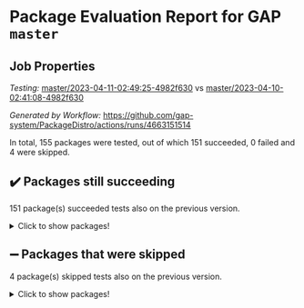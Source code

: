 # Package Evaluation Report for GAP `master`

## Job Properties

*Testing:* [master/2023-04-11-02:49:25-4982f630](https://github.com/gap-system/PackageDistro/blob/data/reports/master/2023-04-11-02:49:25-4982f630) vs [master/2023-04-10-02:41:08-4982f630](https://github.com/gap-system/PackageDistro/blob/data/reports/master/2023-04-10-02:41:08-4982f630)

*Generated by Workflow:* https://github.com/gap-system/PackageDistro/actions/runs/4663151514

In total, 155 packages were tested, out of which 151 succeeded, 0 failed and 4 were skipped.

## :heavy_check_mark: Packages still succeeding

151 package(s) succeeded tests also on the previous version.
<details><summary>Click to show packages!</summary>

- 4ti2interface 2023.02-04 [(success)](https://github.com/gap-system/PackageDistro/actions/runs/4663151514/jobs/8254414391)
- ace 5.6.2 [(success)](https://github.com/gap-system/PackageDistro/actions/runs/4663151514/jobs/8254414487)
- aclib 1.3.2 [(success)](https://github.com/gap-system/PackageDistro/actions/runs/4663151514/jobs/8254414605)
- agt 0.3.1 [(success)](https://github.com/gap-system/PackageDistro/actions/runs/4663151514/jobs/8254414698)
- alnuth 3.2.1 [(success)](https://github.com/gap-system/PackageDistro/actions/runs/4663151514/jobs/8254414787)
- anupq 3.3.0 [(success)](https://github.com/gap-system/PackageDistro/actions/runs/4663151514/jobs/8254414884)
- atlasrep 2.1.6 [(success)](https://github.com/gap-system/PackageDistro/actions/runs/4663151514/jobs/8254414981)
- autodoc 2022.10.20 [(success)](https://github.com/gap-system/PackageDistro/actions/runs/4663151514/jobs/8254415071)
- automata 1.15 [(success)](https://github.com/gap-system/PackageDistro/actions/runs/4663151514/jobs/8254415164)
- automgrp 1.3.2 [(success)](https://github.com/gap-system/PackageDistro/actions/runs/4663151514/jobs/8254415245)
- autpgrp 1.11 [(success)](https://github.com/gap-system/PackageDistro/actions/runs/4663151514/jobs/8254415329)
- cap 2023.04-01 [(success)](https://github.com/gap-system/PackageDistro/actions/runs/4663151514/jobs/8254415459)
- caratinterface 2.3.5 [(success)](https://github.com/gap-system/PackageDistro/actions/runs/4663151514/jobs/8254415536)
- cddinterface 2022.11.01 [(success)](https://github.com/gap-system/PackageDistro/actions/runs/4663151514/jobs/8254415608)
- circle 1.6.6 [(success)](https://github.com/gap-system/PackageDistro/actions/runs/4663151514/jobs/8254415697)
- classicpres 1.22 [(success)](https://github.com/gap-system/PackageDistro/actions/runs/4663151514/jobs/8254415767)
- cohomolo 1.6.11 [(success)](https://github.com/gap-system/PackageDistro/actions/runs/4663151514/jobs/8254415845)
- congruence 1.2.5 [(success)](https://github.com/gap-system/PackageDistro/actions/runs/4663151514/jobs/8254415947)
- corelg 1.56 [(success)](https://github.com/gap-system/PackageDistro/actions/runs/4663151514/jobs/8254416033)
- crime 1.6 [(success)](https://github.com/gap-system/PackageDistro/actions/runs/4663151514/jobs/8254416139)
- crisp 1.4.6 [(success)](https://github.com/gap-system/PackageDistro/actions/runs/4663151514/jobs/8254416250)
- crypting 0.10.4 [(success)](https://github.com/gap-system/PackageDistro/actions/runs/4663151514/jobs/8254416360)
- cryst 4.1.26 [(success)](https://github.com/gap-system/PackageDistro/actions/runs/4663151514/jobs/8254416472)
- crystcat 1.1.10 [(success)](https://github.com/gap-system/PackageDistro/actions/runs/4663151514/jobs/8254416566)
- ctbllib 1.3.5 [(success)](https://github.com/gap-system/PackageDistro/actions/runs/4663151514/jobs/8254416699)
- cubefree 1.19 [(success)](https://github.com/gap-system/PackageDistro/actions/runs/4663151514/jobs/8254416816)
- curlinterface 2.3.1 [(success)](https://github.com/gap-system/PackageDistro/actions/runs/4663151514/jobs/8254416888)
- cvec 2.8.1 [(success)](https://github.com/gap-system/PackageDistro/actions/runs/4663151514/jobs/8254417017)
- datastructures 0.3.0 [(success)](https://github.com/gap-system/PackageDistro/actions/runs/4663151514/jobs/8254417117)
- deepthought 1.0.6 [(success)](https://github.com/gap-system/PackageDistro/actions/runs/4663151514/jobs/8254417208)
- design 1.8 [(success)](https://github.com/gap-system/PackageDistro/actions/runs/4663151514/jobs/8254417298)
- difsets 2.3.1 [(success)](https://github.com/gap-system/PackageDistro/actions/runs/4663151514/jobs/8254417372)
- digraphs 1.6.2 [(success)](https://github.com/gap-system/PackageDistro/actions/runs/4663151514/jobs/8254417470)
- edim 1.3.7 [(success)](https://github.com/gap-system/PackageDistro/actions/runs/4663151514/jobs/8254417559)
- example 4.3.4 [(success)](https://github.com/gap-system/PackageDistro/actions/runs/4663151514/jobs/8254417685)
- examplesforhomalg 2023.02-04 [(success)](https://github.com/gap-system/PackageDistro/actions/runs/4663151514/jobs/8254417766)
- factint 1.6.3 [(success)](https://github.com/gap-system/PackageDistro/actions/runs/4663151514/jobs/8254417854)
- ferret 1.0.9 [(success)](https://github.com/gap-system/PackageDistro/actions/runs/4663151514/jobs/8254417960)
- fga 1.5.0 [(success)](https://github.com/gap-system/PackageDistro/actions/runs/4663151514/jobs/8254418068)
- fining 1.5.5 [(success)](https://github.com/gap-system/PackageDistro/actions/runs/4663151514/jobs/8254418169)
- float 1.0.3 [(success)](https://github.com/gap-system/PackageDistro/actions/runs/4663151514/jobs/8254418265)
- format 1.4.3 [(success)](https://github.com/gap-system/PackageDistro/actions/runs/4663151514/jobs/8254418346)
- forms 1.2.9 [(success)](https://github.com/gap-system/PackageDistro/actions/runs/4663151514/jobs/8254418435)
- fplsa 1.2.6 [(success)](https://github.com/gap-system/PackageDistro/actions/runs/4663151514/jobs/8254418533)
- fr 2.4.12 [(success)](https://github.com/gap-system/PackageDistro/actions/runs/4663151514/jobs/8254418642)
- francy 1.2.5 [(success)](https://github.com/gap-system/PackageDistro/actions/runs/4663151514/jobs/8254418726)
- fwtree 1.3 [(success)](https://github.com/gap-system/PackageDistro/actions/runs/4663151514/jobs/8254418808)
- gapdoc 1.6.6 [(success)](https://github.com/gap-system/PackageDistro/actions/runs/4663151514/jobs/8254418921)
- gauss 2023.02-04 [(success)](https://github.com/gap-system/PackageDistro/actions/runs/4663151514/jobs/8254419025)
- gaussforhomalg 2023.02-04 [(success)](https://github.com/gap-system/PackageDistro/actions/runs/4663151514/jobs/8254419109)
- gbnp 1.0.5 [(success)](https://github.com/gap-system/PackageDistro/actions/runs/4663151514/jobs/8254419282)
- generalizedmorphismsforcap 2023.03-01 [(success)](https://github.com/gap-system/PackageDistro/actions/runs/4663151514/jobs/8254419391)
- genss 1.6.8 [(success)](https://github.com/gap-system/PackageDistro/actions/runs/4663151514/jobs/8254419480)
- gradedmodules 2023.02-04 [(success)](https://github.com/gap-system/PackageDistro/actions/runs/4663151514/jobs/8254419583)
- gradedringforhomalg 2023.02-04 [(success)](https://github.com/gap-system/PackageDistro/actions/runs/4663151514/jobs/8254419679)
- grape 4.9.0 [(success)](https://github.com/gap-system/PackageDistro/actions/runs/4663151514/jobs/8254419766)
- groupoids 1.73 [(success)](https://github.com/gap-system/PackageDistro/actions/runs/4663151514/jobs/8254419888)
- grpconst 2.6.4 [(success)](https://github.com/gap-system/PackageDistro/actions/runs/4663151514/jobs/8254419962)
- guarana 0.96.3 [(success)](https://github.com/gap-system/PackageDistro/actions/runs/4663151514/jobs/8254420065)
- guava 3.18 [(success)](https://github.com/gap-system/PackageDistro/actions/runs/4663151514/jobs/8254420164)
- hap 1.54 [(success)](https://github.com/gap-system/PackageDistro/actions/runs/4663151514/jobs/8254420267)
- hapcryst 0.1.15 [(success)](https://github.com/gap-system/PackageDistro/actions/runs/4663151514/jobs/8254420374)
- hecke 1.5.3 [(success)](https://github.com/gap-system/PackageDistro/actions/runs/4663151514/jobs/8254420505)
- help 3.5 [(success)](https://github.com/gap-system/PackageDistro/actions/runs/4663151514/jobs/8254420578)
- homalg 2023.02-05 [(success)](https://github.com/gap-system/PackageDistro/actions/runs/4663151514/jobs/8254420701)
- homalgtocas 2023.02-04 [(success)](https://github.com/gap-system/PackageDistro/actions/runs/4663151514/jobs/8254420805)
- idrel 2.45 [(success)](https://github.com/gap-system/PackageDistro/actions/runs/4663151514/jobs/8254420905)
- images 1.3.1 [(success)](https://github.com/gap-system/PackageDistro/actions/runs/4663151514/jobs/8254421000)
- intpic 0.3.0 [(success)](https://github.com/gap-system/PackageDistro/actions/runs/4663151514/jobs/8254421090)
- io 4.8.1 [(success)](https://github.com/gap-system/PackageDistro/actions/runs/4663151514/jobs/8254421183)
- io_forhomalg 2023.02-04 [(success)](https://github.com/gap-system/PackageDistro/actions/runs/4663151514/jobs/8254421270)
- irredsol 1.4.4 [(success)](https://github.com/gap-system/PackageDistro/actions/runs/4663151514/jobs/8254421363)
- json 2.1.1 [(success)](https://github.com/gap-system/PackageDistro/actions/runs/4663151514/jobs/8254421475)
- jupyterkernel 1.5.0 [(success)](https://github.com/gap-system/PackageDistro/actions/runs/4663151514/jobs/8254421565)
- jupyterviz 1.5.6 [(success)](https://github.com/gap-system/PackageDistro/actions/runs/4663151514/jobs/8254421657)
- kan 1.35 [(success)](https://github.com/gap-system/PackageDistro/actions/runs/4663151514/jobs/8254421753)
- kbmag 1.5.11 [(success)](https://github.com/gap-system/PackageDistro/actions/runs/4663151514/jobs/8254421859)
- laguna 3.9.6 [(success)](https://github.com/gap-system/PackageDistro/actions/runs/4663151514/jobs/8254421979)
- liealgdb 2.2.1 [(success)](https://github.com/gap-system/PackageDistro/actions/runs/4663151514/jobs/8254422069)
- liepring 2.8 [(success)](https://github.com/gap-system/PackageDistro/actions/runs/4663151514/jobs/8254422178)
- liering 2.4.2 [(success)](https://github.com/gap-system/PackageDistro/actions/runs/4663151514/jobs/8254422287)
- linearalgebraforcap 2023.03-06 [(success)](https://github.com/gap-system/PackageDistro/actions/runs/4663151514/jobs/8254422415)
- localizeringforhomalg 2023.02-04 [(success)](https://github.com/gap-system/PackageDistro/actions/runs/4663151514/jobs/8254422518)
- loops 3.4.3 [(success)](https://github.com/gap-system/PackageDistro/actions/runs/4663151514/jobs/8254422611)
- lpres 1.0.3 [(success)](https://github.com/gap-system/PackageDistro/actions/runs/4663151514/jobs/8254422707)
- majoranaalgebras 1.5.1 [(success)](https://github.com/gap-system/PackageDistro/actions/runs/4663151514/jobs/8254422811)
- mapclass 1.4.6 [(success)](https://github.com/gap-system/PackageDistro/actions/runs/4663151514/jobs/8254422899)
- matgrp 0.70 [(success)](https://github.com/gap-system/PackageDistro/actions/runs/4663151514/jobs/8254423027)
- matricesforhomalg 2023.02-04 [(success)](https://github.com/gap-system/PackageDistro/actions/runs/4663151514/jobs/8254423144)
- modisom 2.5.4 [(success)](https://github.com/gap-system/PackageDistro/actions/runs/4663151514/jobs/8254423250)
- modulepresentationsforcap 2023.03-01 [(success)](https://github.com/gap-system/PackageDistro/actions/runs/4663151514/jobs/8254423335)
- modules 2023.02-04 [(success)](https://github.com/gap-system/PackageDistro/actions/runs/4663151514/jobs/8254423491)
- monoidalcategories 2023.03-04 [(success)](https://github.com/gap-system/PackageDistro/actions/runs/4663151514/jobs/8254423571)
- nconvex 2022.09-01 [(success)](https://github.com/gap-system/PackageDistro/actions/runs/4663151514/jobs/8254423647)
- nilmat 1.4.2 [(success)](https://github.com/gap-system/PackageDistro/actions/runs/4663151514/jobs/8254423720)
- nock 1.5 [(success)](https://github.com/gap-system/PackageDistro/actions/runs/4663151514/jobs/8254423790)
- normalizinterface 1.3.5 [(success)](https://github.com/gap-system/PackageDistro/actions/runs/4663151514/jobs/8254423877)
- nq 2.5.10 [(success)](https://github.com/gap-system/PackageDistro/actions/runs/4663151514/jobs/8254423947)
- numericalsgps 1.3.1 [(success)](https://github.com/gap-system/PackageDistro/actions/runs/4663151514/jobs/8254424024)
- openmath 11.5.3 [(success)](https://github.com/gap-system/PackageDistro/actions/runs/4663151514/jobs/8254424093)
- orb 4.9.0 [(success)](https://github.com/gap-system/PackageDistro/actions/runs/4663151514/jobs/8254424177)
- packagemanager 1.4.1 [(success)](https://github.com/gap-system/PackageDistro/actions/runs/4663151514/jobs/8254424270)
- patternclass 2.4.3 [(success)](https://github.com/gap-system/PackageDistro/actions/runs/4663151514/jobs/8254424357)
- permut 2.0.4 [(success)](https://github.com/gap-system/PackageDistro/actions/runs/4663151514/jobs/8254424443)
- polenta 1.3.10 [(success)](https://github.com/gap-system/PackageDistro/actions/runs/4663151514/jobs/8254424536)
- polymaking 0.8.6 [(success)](https://github.com/gap-system/PackageDistro/actions/runs/4663151514/jobs/8254424620)
- primgrp 3.4.4 [(success)](https://github.com/gap-system/PackageDistro/actions/runs/4663151514/jobs/8254424708)
- profiling 2.5.2 [(success)](https://github.com/gap-system/PackageDistro/actions/runs/4663151514/jobs/8254424855)
- qpa 1.34 [(success)](https://github.com/gap-system/PackageDistro/actions/runs/4663151514/jobs/8254425004)
- quagroup 1.8.3 [(success)](https://github.com/gap-system/PackageDistro/actions/runs/4663151514/jobs/8254425097)
- radiroot 2.9 [(success)](https://github.com/gap-system/PackageDistro/actions/runs/4663151514/jobs/8254425194)
- rcwa 4.7.1 [(success)](https://github.com/gap-system/PackageDistro/actions/runs/4663151514/jobs/8254425305)
- rds 1.8 [(success)](https://github.com/gap-system/PackageDistro/actions/runs/4663151514/jobs/8254425396)
- recog 1.4.2 [(success)](https://github.com/gap-system/PackageDistro/actions/runs/4663151514/jobs/8254425492)
- repndecomp 1.3.0 [(success)](https://github.com/gap-system/PackageDistro/actions/runs/4663151514/jobs/8254425656)
- repsn 3.1.1 [(success)](https://github.com/gap-system/PackageDistro/actions/runs/4663151514/jobs/8254425758)
- resclasses 4.7.3 [(success)](https://github.com/gap-system/PackageDistro/actions/runs/4663151514/jobs/8254425839)
- ringsforhomalg 2023.02-05 [(success)](https://github.com/gap-system/PackageDistro/actions/runs/4663151514/jobs/8254425928)
- sco 2023.02-04 [(success)](https://github.com/gap-system/PackageDistro/actions/runs/4663151514/jobs/8254426016)
- scscp 2.4.1 [(success)](https://github.com/gap-system/PackageDistro/actions/runs/4663151514/jobs/8254426131)
- semigroups 5.2.1 [(success)](https://github.com/gap-system/PackageDistro/actions/runs/4663151514/jobs/8254426220)
- sglppow 2.3 [(success)](https://github.com/gap-system/PackageDistro/actions/runs/4663151514/jobs/8254426323)
- sgpviz 0.999.5 [(success)](https://github.com/gap-system/PackageDistro/actions/runs/4663151514/jobs/8254426414)
- simpcomp 2.1.14 [(success)](https://github.com/gap-system/PackageDistro/actions/runs/4663151514/jobs/8254426537)
- singular 2023.02.09 [(success)](https://github.com/gap-system/PackageDistro/actions/runs/4663151514/jobs/8254426646)
- sl2reps 1.1 [(success)](https://github.com/gap-system/PackageDistro/actions/runs/4663151514/jobs/8254426751)
- sla 1.5.3 [(success)](https://github.com/gap-system/PackageDistro/actions/runs/4663151514/jobs/8254426841)
- smallgrp 1.5.2 [(success)](https://github.com/gap-system/PackageDistro/actions/runs/4663151514/jobs/8254426948)
- smallsemi 0.6.13 [(success)](https://github.com/gap-system/PackageDistro/actions/runs/4663151514/jobs/8254427033)
- sonata 2.9.6 [(success)](https://github.com/gap-system/PackageDistro/actions/runs/4663151514/jobs/8254427125)
- sophus 1.27 [(success)](https://github.com/gap-system/PackageDistro/actions/runs/4663151514/jobs/8254427219)
- spinsym 1.5.2 [(success)](https://github.com/gap-system/PackageDistro/actions/runs/4663151514/jobs/8254427313)
- standardff 0.9.4 [(success)](https://github.com/gap-system/PackageDistro/actions/runs/4663151514/jobs/8254427428)
- symbcompcc 1.3.2 [(success)](https://github.com/gap-system/PackageDistro/actions/runs/4663151514/jobs/8254427520)
- thelma 1.3 [(success)](https://github.com/gap-system/PackageDistro/actions/runs/4663151514/jobs/8254427619)
- tomlib 1.2.9 [(success)](https://github.com/gap-system/PackageDistro/actions/runs/4663151514/jobs/8254427723)
- toolsforhomalg 2023.03-01 [(success)](https://github.com/gap-system/PackageDistro/actions/runs/4663151514/jobs/8254427834)
- toric 1.9.5 [(success)](https://github.com/gap-system/PackageDistro/actions/runs/4663151514/jobs/8254427950)
- toricvarieties 2022.07.13 [(success)](https://github.com/gap-system/PackageDistro/actions/runs/4663151514/jobs/8254428055)
- transgrp 3.6.4 [(success)](https://github.com/gap-system/PackageDistro/actions/runs/4663151514/jobs/8254428152)
- ugaly 4.0.3 [(success)](https://github.com/gap-system/PackageDistro/actions/runs/4663151514/jobs/8254428277)
- unipot 1.5 [(success)](https://github.com/gap-system/PackageDistro/actions/runs/4663151514/jobs/8254428370)
- unitlib 4.2.0 [(success)](https://github.com/gap-system/PackageDistro/actions/runs/4663151514/jobs/8254428477)
- utils 0.82 [(success)](https://github.com/gap-system/PackageDistro/actions/runs/4663151514/jobs/8254428578)
- uuid 0.7 [(success)](https://github.com/gap-system/PackageDistro/actions/runs/4663151514/jobs/8254428673)
- walrus 0.9991 [(success)](https://github.com/gap-system/PackageDistro/actions/runs/4663151514/jobs/8254428760)
- wedderga 4.10.3 [(success)](https://github.com/gap-system/PackageDistro/actions/runs/4663151514/jobs/8254428876)
- xmod 2.91 [(success)](https://github.com/gap-system/PackageDistro/actions/runs/4663151514/jobs/8254428989)
- xmodalg 1.23 [(success)](https://github.com/gap-system/PackageDistro/actions/runs/4663151514/jobs/8254429097)
- yangbaxter 0.10.3 [(success)](https://github.com/gap-system/PackageDistro/actions/runs/4663151514/jobs/8254429213)
- zeromqinterface 0.14 [(success)](https://github.com/gap-system/PackageDistro/actions/runs/4663151514/jobs/8254429298)
</details>

## :heavy_minus_sign: Packages that were skipped

4 package(s) skipped tests also on the previous version.
<details><summary>Click to show packages!</summary>

- browse 1.8.21 [(skipped)](https://github.com/gap-system/PackageDistro/actions/runs/4663151514/jobs/8254205285)
- itc 1.5.1 [(skipped)](https://github.com/gap-system/PackageDistro/actions/runs/4663151514/jobs/8254205285)
- polycyclic 2.16 [(skipped)](https://github.com/gap-system/PackageDistro/actions/runs/4663151514/jobs/8254205285)
- xgap 4.31 [(skipped)](https://github.com/gap-system/PackageDistro/actions/runs/4663151514/jobs/8254205285)
</details>

